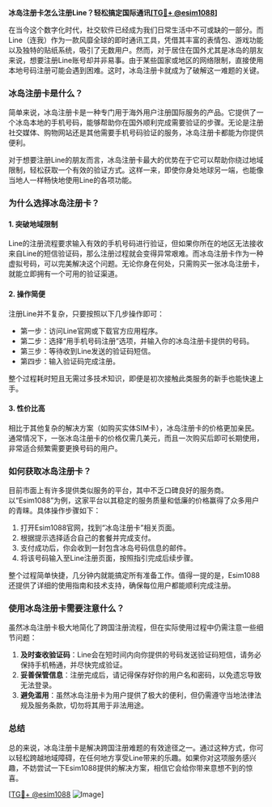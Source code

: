 **冰岛注册卡怎么注册Line？轻松搞定国际通讯[[TG💪+ @esim1088](https://t.me/s/esim1088)]**

在当今这个数字化时代，社交软件已经成为我们日常生活中不可或缺的一部分。而Line（连我）作为一款风靡全球的即时通讯工具，凭借其丰富的表情包、游戏功能以及独特的贴纸系统，吸引了无数用户。然而，对于居住在国外尤其是冰岛的朋友来说，想要注册Line账号却并非易事。由于某些国家或地区的网络限制，直接使用本地号码注册可能会遇到困难。这时，冰岛注册卡就成为了破解这一难题的关键。

### 冰岛注册卡是什么？

简单来说，冰岛注册卡是一种专门用于海外用户注册国际服务的产品。它提供了一个冰岛本地的手机号码，能够帮助你在国外顺利完成需要验证的步骤。无论是注册社交媒体、购物网站还是其他需要手机号码验证的服务，冰岛注册卡都能为你提供便利。

对于想要注册Line的朋友而言，冰岛注册卡最大的优势在于它可以帮助你绕过地域限制，轻松获取一个有效的验证方式。这样一来，即使你身处地球另一端，也能像当地人一样畅快地使用Line的各项功能。

### 为什么选择冰岛注册卡？

#### 1. **突破地域限制**
   Line的注册流程要求输入有效的手机号码进行验证，但如果你所在的地区无法接收来自Line的短信验证码，那么注册过程就会变得异常艰难。而冰岛注册卡作为一种虚拟号码，可以完美解决这个问题。无论你身在何处，只需购买一张冰岛注册卡，就能立即拥有一个可用的验证渠道。

#### 2. **操作简便**
   注册Line并不复杂，只要按照以下几步操作即可：
   - 第一步：访问Line官网或下载官方应用程序。
   - 第二步：选择“用手机号码注册”选项，并输入你的冰岛注册卡提供的号码。
   - 第三步：等待收到Line发送的验证码短信。
   - 第四步：输入验证码完成注册。

   整个过程耗时短且无需过多技术知识，即便是初次接触此类服务的新手也能快速上手。

#### 3. **性价比高**
   相比于其他复杂的解决方案（如购买实体SIM卡），冰岛注册卡的价格更加亲民。通常情况下，一张冰岛注册卡的价格仅需几美元，而且一次购买后即可长期使用，非常适合频繁需要更换号码的用户。

### 如何获取冰岛注册卡？

目前市面上有许多提供类似服务的平台，其中不乏口碑良好的服务商。以“Esim1088”为例，这家平台以其稳定的服务质量和低廉的价格赢得了众多用户的青睐。具体操作步骤如下：

1. 打开Esim1088官网，找到“冰岛注册卡”相关页面。
2. 根据提示选择适合自己的套餐并完成支付。
3. 支付成功后，你会收到一封包含冰岛号码信息的邮件。
4. 将该号码输入至Line注册页面，按照指引完成后续步骤。

整个过程简单快捷，几分钟内就能搞定所有准备工作。值得一提的是，Esim1088还提供了详细的使用指南和技术支持，确保每位用户都能顺利完成注册。

### 使用冰岛注册卡需要注意什么？

虽然冰岛注册卡极大地简化了跨国注册流程，但在实际使用过程中仍需注意一些细节问题：

1. **及时查收验证码**：Line会在短时间内向你提供的号码发送验证码短信，请务必保持手机畅通，并尽快完成验证。
2. **妥善保管信息**：注册完成后，请记得保存好你的用户名和密码，以免遗忘导致无法登录。
3. **避免滥用**：虽然冰岛注册卡为用户提供了极大的便利，但仍需遵守当地法律法规及服务条款，切勿将其用于非法用途。

### 总结

总的来说，冰岛注册卡是解决跨国注册难题的有效途径之一。通过这种方式，你可以轻松跨越地域障碍，在任何地方享受Line带来的乐趣。如果你对这项服务感兴趣，不妨尝试一下Esim1088提供的解决方案，相信它会给你带来意想不到的惊喜。

[[TG💪+ @esim1088](https://t.me/s/esim1088) ![Image](https://i.postimg.cc/4NQfJmqS/Snipaste-2025-05-13-00-14-12.png)]